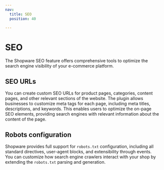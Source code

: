 ```yaml
---
nav:
  title: SEO
  position: 40

---
```


# SEO

The Shopware SEO feature offers comprehensive tools to optimize the search engine visibility of your e-commerce platform.

## SEO URLs

You can create custom SEO URLs for product pages, categories, content pages, and other relevant sections of the website. The plugin allows businesses to customize meta tags for each page, including meta titles, descriptions, and keywords. This enables users to optimize the on-page SEO elements, providing search engines with relevant information about the content of the page.

<PageRef page="add-custom-seo-url" title="Add custom SEO URLs" />

## Robots configuration

Shopware provides full support for `robots.txt` configuration, including all standard directives, user-agent blocks, and extensibility through events. You can customize how search engine crawlers interact with your shop by extending the `robots.txt` parsing and generation.

<PageRef page="extend-robots-txt" title="Extend robots configuration" />

